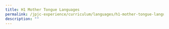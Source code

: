 ```yaml
---
title: H1 Mother Tongue Languages
permalink: /jpjc-experience/curriculum/languages/h1-mother-tongue-languages/
description: ""
---
```

